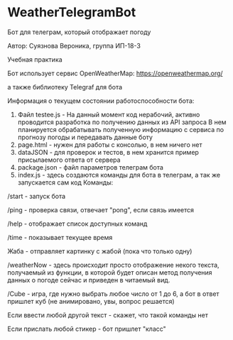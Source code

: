 # WeatherTelegramBot
Бот для телеграм, который отображает погоду

Автор: Суязнова Вероника, группа ИП-18-3

Учебная практика


Бот использует сервис OpenWeatherMap: https://openweathermap.org/

а также библиотеку Telegraf для бота

Информация о текущем состоянии работоспособности бота:
1. Файл testee.js - На данный момент код нерабочий, активно проводится разработка по получению данных из API запроса
В нем планируется обрабатывать полученную информацию с сервиса по прогнозу погоды и передавать данные боту
2. page.html - нужен для работы с консолью, в нем ничего нет
3. dataJSON - для проверок и тестов, в нем хранится пример присылаемого ответа от сервера
4. package.json - файл параметров телеграм бота
5. index.js - здесь создаются команды для бота в телеграм, а так же запускается сам код
Команды:

/start - запуск бота

/ping - проверка связи, отвечает "pong", если связь имеется

/help - отображает список доступных команд

/time - показывает текущее время

Жаба - отправляет картинку с жабой (пока что только одну)

/weatherNow - здесь происходит просто отображение некого текста, получаемый из функции, в которой будет описан метод получения данных о погоде сейчас и приведен в читаемый вид.

/Cube - игра, где нужно выбрать любое число от 1 до 6, а бот в ответ пришлет куб (не анимировано, увы, вопрос решается)

Если ввести любой другой текст - скажет, что такой команды нет

Если прислать любой стикер - бот пришлет "класс" 


